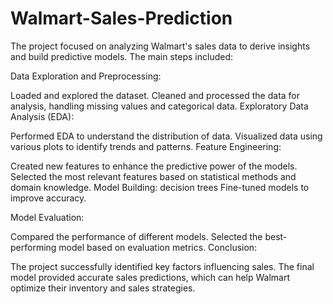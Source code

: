 # Walmart-Sales-Prediction
The project focused on analyzing Walmart's sales data to derive insights and build predictive models. The main steps included:

Data Exploration and Preprocessing:

Loaded and explored the dataset.
Cleaned and processed the data for analysis, handling missing values and categorical data.
Exploratory Data Analysis (EDA):

Performed EDA to understand the distribution of data.
Visualized data using various plots to identify trends and patterns.
Feature Engineering:

Created new features to enhance the predictive power of the models.
Selected the most relevant features based on statistical methods and domain knowledge.
Model Building:
decision trees
Fine-tuned models to improve accuracy.

Model Evaluation:

Compared the performance of different models.
Selected the best-performing model based on evaluation metrics.
Conclusion:

The project successfully identified key factors influencing sales.
The final model provided accurate sales predictions, which can help Walmart optimize their inventory and sales strategies.


